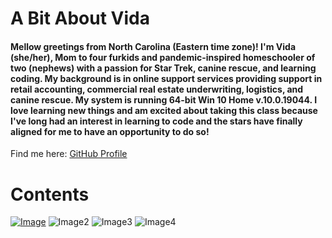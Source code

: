 # A Bit About Vida
#### Mellow greetings from North Carolina (Eastern time zone)! I'm Vida (she/her), Mom to four furkids and pandemic-inspired homeschooler of two (nephews) with a passion for Star Trek, canine rescue, and learning coding. My background is in online support services providing support in retail accounting, commercial real estate underwriting, logistics, and canine rescue. My system is running 64-bit Win 10 Home v.10.0.19044. I love learning new things and am excited about taking this class because I've long had an interest in learning to code and the stars have finally aligned for me to have an opportunity to do so! 

Find me here: [GitHub Profile](https://github.com/Vida-1)

# Contents
[![Image](https://hosting.photobucket.com/images/rr18/Vida_P/Read01Image(1).jpg?width=285&height=175&crop=fill)](Read01) ![Image2](https://hosting.photobucket.com/images/rr18/Vida_P/Read02Image.png?width=285&height=175&crop=fill)  ![Image3](https://hosting.photobucket.com/images/rr18/Vida_P/Read03Image.jpg?width=285&height=175&crop=fill)  ![Image4](https://hosting.photobucket.com/images/rr18/Vida_P/Read04Image.png?width=285&height=175&crop=fill)
